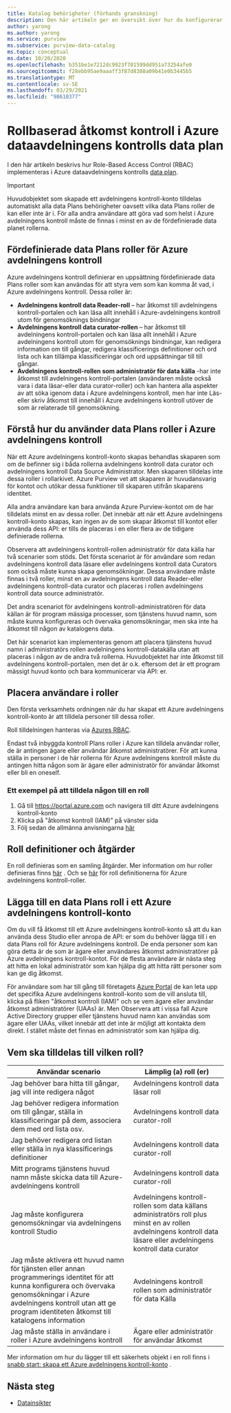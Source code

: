 ```yaml
---
title: Katalog behörigheter (förhands granskning)
description: Den här artikeln ger en översikt över hur du konfigurerar Role-Based Access Control (RBAC) i Azure-avdelningens kontroll
author: yarong
ms.author: yarong
ms.service: purview
ms.subservice: purview-data-catalog
ms.topic: conceptual
ms.date: 10/20/2020
ms.openlocfilehash: b351be1e7212dc9923f701599dd951a73254afe0
ms.sourcegitcommit: f28ebb95ae9aaaff3f87d8388a09b41e0b3445b5
ms.translationtype: MT
ms.contentlocale: sv-SE
ms.lasthandoff: 03/29/2021
ms.locfileid: "98610377"
---
```

# <a name="role-based-access-control-in-azure-purviews-data-plane"></a>Rollbaserad åtkomst kontroll i Azure dataavdelningens kontrolls data plan

I den här artikeln beskrivs hur Role-Based Access Control (RBAC) implementeras i Azure dataavdelningens kontrolls [data plan](../azure-resource-manager/management/control-plane-and-data-plane.md#data-plane).

> [!IMPORTANT]
> Huvudobjektet som skapade ett avdelningens kontroll-konto tilldelas automatiskt alla data Plans behörigheter oavsett vilka data Plans roller de kan eller inte är i. För alla andra användare att göra vad som helst i Azure avdelningens kontroll måste de finnas i minst en av de fördefinierade data planet rollerna.

## <a name="azure-purviews-pre-defined-data-plane-roles"></a>Fördefinierade data Plans roller för Azure avdelningens kontroll

Azure avdelningens kontroll definierar en uppsättning fördefinierade data Plans roller som kan användas för att styra vem som kan komma åt vad, i Azure avdelningens kontroll. Dessa roller är:

* **Avdelningens kontroll data Reader-roll** – har åtkomst till avdelningens kontroll-portalen och kan läsa allt innehåll i Azure-avdelningens kontroll utom för genomsöknings bindningar
* **Avdelningens kontroll data curator-rollen** – har åtkomst till avdelningens kontroll-portalen och kan läsa allt innehåll i Azure avdelningens kontroll utom för genomsöknings bindningar, kan redigera information om till gångar, redigera klassificerings definitioner och ord lista och kan tillämpa klassificeringar och ord uppsättningar till till gångar.
* **Avdelningens kontroll-rollen som administratör för data källa** -har inte åtkomst till avdelningens kontroll-portalen (användaren måste också vara i data läsar-eller data curator-roller) och kan hantera alla aspekter av att söka igenom data i Azure avdelningens kontroll, men har inte Läs-eller skriv åtkomst till innehåll i Azure avdelningens kontroll utöver de som är relaterade till genomsökning.

## <a name="understanding-how-to-use-azure-purviews-data-plane-roles"></a>Förstå hur du använder data Plans roller i Azure avdelningens kontroll

När ett Azure avdelningens kontroll-konto skapas behandlas skaparen som om de befinner sig i båda rollerna avdelningens kontroll data curator och avdelningens kontroll Data Source Administrator. Men skaparen tilldelas inte dessa roller i rollarkivet. Azure Purview vet att skaparen är huvudansvarig för kontot och utökar dessa funktioner till skaparen utifrån skaparens identitet.

Alla andra användare kan bara använda Azure Purview-kontot om de har tilldelats minst en av dessa roller. Det innebär att när ett Azure avdelningens kontroll-konto skapas, kan ingen av de som skapar åtkomst till kontot eller använda dess API: er tills de placeras i en eller flera av de tidigare definierade rollerna.

Observera att avdelningens kontroll-rollen administratör för data källa har två scenarier som stöds. Det första scenariot är för användare som redan avdelningens kontroll data läsare eller avdelningens kontroll data Curators som också måste kunna skapa genomsökningar. Dessa användare måste finnas i två roller, minst en av avdelningens kontroll data Reader-eller avdelningens kontroll-data curator och placeras i rollen avdelningens kontroll data source administratör.

Det andra scenariot för avdelningens kontroll-administratören för data källan är för program mässiga processer, som tjänstens huvud namn, som måste kunna konfigureras och övervaka genomsökningar, men ska inte ha åtkomst till någon av katalogens data.

Det här scenariot kan implementeras genom att placera tjänstens huvud namn i administratörs rollen avdelningens kontroll-datakälla utan att placeras i någon av de andra två rollerna. Huvudobjektet har inte åtkomst till avdelningens kontroll-portalen, men det är o.k. eftersom det är ett program mässigt huvud konto och bara kommunicerar via API: er.

## <a name="putting-users-into-roles"></a>Placera användare i roller

Den första verksamhets ordningen när du har skapat ett Azure avdelningens kontroll-konto är att tilldela personer till dessa roller.

Roll tilldelningen hanteras via [Azures RBAC](../role-based-access-control/overview.md).

Endast två inbyggda kontroll Plans roller i Azure kan tilldela användar roller, de är antingen ägare eller användar åtkomst administratörer. För att kunna ställa in personer i de här rollerna för Azure avdelningens kontroll måste du antingen hitta någon som är ägare eller administratör för användar åtkomst eller bli en oneself.

### <a name="an-example-of-assigning-someone-to-a-role"></a>Ett exempel på att tilldela någon till en roll

1. Gå till https://portal.azure.com och navigera till ditt Azure avdelningens kontroll-konto
1. Klicka på "åtkomst kontroll (IAM)" på vänster sida
1. Följ sedan de allmänna anvisningarna [här](../role-based-access-control/quickstart-assign-role-user-portal.md#create-a-resource-group)

## <a name="role-definitions-and-actions"></a>Roll definitioner och åtgärder

En roll definieras som en samling åtgärder. Mer information om hur roller definieras finns [här](../role-based-access-control/role-definitions.md) . Och se [här](../role-based-access-control/built-in-roles.md) för roll definitionerna för Azure avdelningens kontroll-roller.

## <a name="getting-added-to-a-data-plane-role-in-an-azure-purview-account"></a>Lägga till en data Plans roll i ett Azure avdelningens kontroll-konto

Om du vill få åtkomst till ett Azure avdelningens kontroll-konto så att du kan använda dess Studio eller anropa de API: er som du behöver lägga till i en data Plans roll för Azure avdelningens kontroll. De enda personer som kan göra detta är de som är ägare eller användares åtkomst administratörer på Azure avdelningens kontroll-kontot. För de flesta användare är nästa steg att hitta en lokal administratör som kan hjälpa dig att hitta rätt personer som kan ge dig åtkomst.

För användare som har till gång till företagets [Azure Portal](https://portal.azure.com) de kan leta upp det specifika Azure avdelningens kontroll-konto som de vill ansluta till, klicka på fliken "åtkomst kontroll (IAM)" och se vem ägare eller användar åtkomst administratörer (UAAs) är. Men Observera att i vissa fall Azure Active Directory grupper eller tjänstens huvud namn kan användas som ägare eller UAAs, vilket innebär att det inte är möjligt att kontakta dem direkt. I stället måste det finnas en administratör som kan hjälpa dig.

## <a name="who-should-be-assigned-to-what-role"></a>Vem ska tilldelas till vilken roll?

|Användar scenario|Lämplig (a) roll (er)|
|-------------|-----------------|
|Jag behöver bara hitta till gångar, jag vill inte redigera något|Avdelningens kontroll data läsar roll|
|Jag behöver redigera information om till gångar, ställa in klassificeringar på dem, associera dem med ord lista osv.|Avdelningens kontroll data curator-roll|
|Jag behöver redigera ord listan eller ställa in nya klassificerings definitioner|Avdelningens kontroll data curator-roll|
|Mitt programs tjänstens huvud namn måste skicka data till Azure-avdelningens kontroll|Avdelningens kontroll data curator-roll|
|Jag måste konfigurera genomsökningar via avdelningens kontroll Studio|Avdelningens kontroll-rollen som data källans administratörs roll plus minst en av rollen avdelningens kontroll data läsare eller avdelningens kontroll data curator|
|Jag måste aktivera ett huvud namn för tjänsten eller annan programmerings identitet för att kunna konfigurera och övervaka genomsökningar i Azure avdelningens kontroll utan att ge program identiteten åtkomst till katalogens information |Avdelningens kontroll rollen som administratör för data Källa|
|Jag måste ställa in användare i roller i Azure avdelningens kontroll | Ägare eller administratör för användar åtkomst |

Mer information om hur du lägger till ett säkerhets objekt i en roll finns i [snabb start: skapa ett Azure avdelningens kontroll-konto](create-catalog-portal.md) .

## <a name="next-steps"></a>Nästa steg

* [Datainsikter](concept-insights.md)
